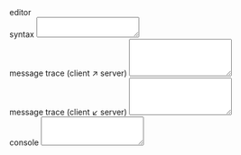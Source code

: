 <div style="display:none;">
# &#xec2b; IDE
</div>

<div id="container">
    <div id="cell-editor">
      <label for="editor">editor</label>
      <div id="editor"></div>
    </div>
     <div id="cell-syntax">
      <label for="channel-syntax">syntax</label>
      <textarea id="channel-syntax" autocomplete="off" spellcheck="off" wrap="off" readonly></textarea>
    </div>
    <div id="cell-client">
      <label for="channel-client">message trace (client ↗ server)</label>
      <textarea id="channel-client" autocomplete="off" spellcheck="off" wrap="off" readonly rows="4"></textarea>
    </div>
    <div id="cell-server">
      <label for="channel-server">message trace (client ↙ server)</label>
      <textarea id="channel-server" autocomplete="off" spellcheck="off" wrap="off" readonly rows="4"></textarea>
    </div>
    <div id="cell-console">
      <label for="channel-console">console</label>
      <textarea id="channel-console" autocomplete="off" spellcheck="off" wrap="off" readonly rows="3"></textarea>
    </div>
</div>
